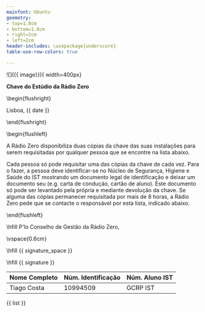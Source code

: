 ```yaml
---
mainfont: Ubuntu
geometry:
- top=1.8cm
- bottom=1.8cm
- right=2cm
- left=2cm
header-includes: \usepackage{underscore}
table-use-row-colors: true

---
```



![]({{ image}}){ width=400px}


**Chave do Estúdio da Rádio Zero**


\begin{flushright}

Lisboa, {{ date }}

\end{flushright}

\begin{flushleft}

A Rádio Zero disponibiliza duas cópias da chave das suas instalações para serem requisitadas por qualquer pessoa que se encontre na lista abaixo.

Cada pessoa só pode requisitar uma das cópias da chave de cada vez. Para o fazer, a pessoa deve identificar-se no Núcleo de Segurança, Higiene e Saúde do IST mostrando um documento legal de identificação e deixar um documento seu (e.g. carta de condução, cartão de aluno). Este documento só pode ser levantado pela própria e mediante devolução da chave. Se alguma das cópias permanecer requisitada por mais de 8 horas, a Rádio Zero pede que se contacte o responsável por esta lista, indicado abaixo.


\end{flushleft}



\hfill P'lo Conselho de Gestão da Rádio Zero,

\vspace{0.6cm}

\hfill {{ signature_space }}

\hfill {{ signature }}



| Nome Completo | Núm. Identificação | Núm. Aluno IST |
|---------------| ------------------ | -------------- |
| Tiago Costa|10994509|GCRP IST|
{{ list }}

